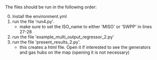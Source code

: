 The files should be run in the following order:

0. Install the environment.yml
1. run the file 'run4.py'.
	- make sure to set the ISO_name to either 'MISO' or 'SWPP' in lines 27-28
2. run the file 'example_multi_output_regressor_2.py'
3. run the file 'present_results_2.py'.
	- this creates a html file. Open it if interested to see the generators and gas hubs on the map (opening it is not necessary)

